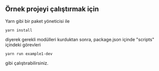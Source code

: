 ## Örnek projeyi çalıştırmak için

Yarn gibi bir paket yöneticisi ile

`yarn install`

diyerek gerekli modülleri kurduktan sonra, package.json içinde "scripts" içindeki görevleri

`yarn run example1-dev`

gibi çalıştırabilirsiniz.